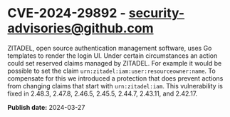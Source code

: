# CVE-2024-29892 - security-advisories@github.com

ZITADEL, open source authentication management software, uses Go templates to render the login UI. Under certain circumstances an action could set reserved claims managed by ZITADEL. For example it would be possible to set the claim `urn:zitadel:iam:user:resourceowner:name`. To compensate for this we introduced a protection that does prevent actions from changing claims that start with `urn:zitadel:iam`. This vulnerability is fixed in 2.48.3, 2.47.8, 2.46.5, 2.45.5, 2.44.7, 2.43.11, and 2.42.17.

**Publish date:** 2024-03-27
